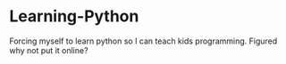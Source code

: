 Learning-Python
===============

Forcing myself to learn python so I can teach kids programming. Figured why not put it online?